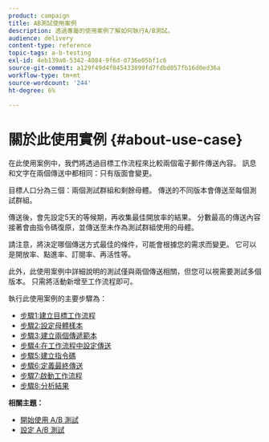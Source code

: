 ```yaml
---
product: campaign
title: AB測試使用案例
description: 透過專屬的使用案例了解如何執行A/B測試。
audience: delivery
content-type: reference
topic-tags: a-b-testing
exl-id: 4eb139a0-5342-4084-9f6d-d736e05bf1c6
source-git-commit: a129f49d4f045433899fd7fdbd057fb16d0ed36a
workflow-type: tm+mt
source-wordcount: '244'
ht-degree: 6%

---
```


# 關於此使用實例 {#about-use-case}

在此使用案例中，我們將透過目標工作流程來比較兩個電子郵件傳送內容。 訊息和文字在兩個傳送中都相同：只有版面會變更。

目標人口分為三個：兩個測試群組和剩餘母體。 傳送的不同版本會傳送至每個測試群組。

傳送後，會先設定5天的等候期，再收集最佳開放率的結果。 分數最高的傳送內容接著會由指令碼復原，並傳送至未作為測試群組使用的母體。

請注意，將決定哪個傳送方式最佳的條件，可能會根據您的需求而變更。 它可以是開放率、點進率、訂閱率、再活性等。

此外，此使用案例中詳細說明的測試僅與兩個傳送相關，但您可以視需要測試多個版本。 只需將活動新增至工作流程即可。

執行此使用案例的主要步驟為：

* [步驟1:建立目標工作流程](a-b-testing-uc-targeting-workflow.md)
* [步驟2:設定母體樣本](a-b-testing-uc-population-samples.md)
* [步驟3:建立兩個傳遞範本](a-b-testing-uc-delivery-templates.md)
* [步驟4:在工作流程中設定傳送](a-b-testing-uc-configuring-deliveries.md)
* [步驟5:建立指令碼](a-b-testing-uc-script.md)
* [步驟6:定義最終傳送](a-b-testing-uc-final-delivery.md)
* [步驟7:啟動工作流程](a-b-testing-uc-start-workflow.md)
* [步驟8:分析結果](a-b-testing-uc-analyzing.md)

**相關主題：**

* [開始使用 A/B 測試](get-started-a-b-testing.md)
* [設定 A/B 測試](configuring-a-b-testing.md)

